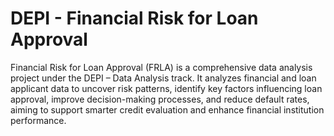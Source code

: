 # DEPI - Financial Risk for Loan Approval

Financial Risk for Loan Approval (FRLA) is a comprehensive data analysis project under the DEPI – Data Analysis track. It analyzes financial and loan applicant data to uncover risk patterns, identify key factors influencing loan approval, improve decision-making processes, and reduce default rates, aiming to support smarter credit evaluation and enhance financial institution performance.
